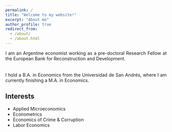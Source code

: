 ```yaml
---
permalink: /
title: "Welcome to my website!"
excerpt: "About me"
author_profile: true
redirect_from: 
  - /about/
  - /about.html
---
```


<div style="text-align: justify"> I am an Argentine economist working as a pre-doctoral Research Fellow at the European Bank for Reconstruction and Development. </div>
<br/><br/>
<div style="text-align: justify"> I hold a B.A. in Economics from the Universidad de San Andrés, where I am currently finishing a M.A. in Economics. </div>


## Interests
* Applied Microeconomics
* Econometrics
* Economics of Crime & Corruption
* Labor Economics
